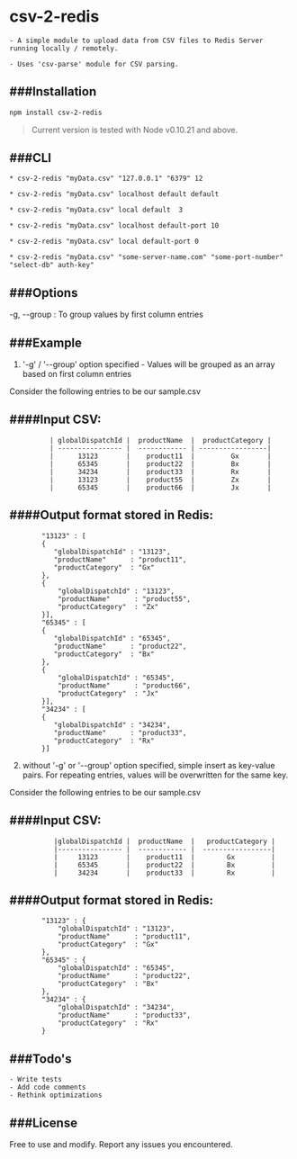 # csv-2-redis

    - A simple module to upload data from CSV files to Redis Server running locally / remotely.

    - Uses 'csv-parse' module for CSV parsing. 


###Installation
---------------
```sh
npm install csv-2-redis

```
> Current version is tested with Node v0.10.21 and above.


###CLI 
------
 ```
 * csv-2-redis "myData.csv" "127.0.0.1" "6379" 12

 * csv-2-redis "myData.csv" localhost default default
    
 * csv-2-redis "myData.csv" local default  3

 * csv-2-redis "myData.csv" localhost default-port 10
    
 * csv-2-redis "myData.csv" local default-port 0

 * csv-2-redis "myData.csv" "some-server-name.com" "some-port-number" "select-db" auth-key"
 ```
 

###Options
-----------
-g, --group    : To group values by first column entries


###Example
---------
 1. '-g' / '--group' option specified - Values will be grouped as an array based on first column entries  
    
 Consider the following entries to be our sample.csv
                
 ####Input CSV:
 --------------
              | globalDispatchId |  productName  |  productCategory |
              | ---------------- |  ------------ | -----------------|
              |      13123       |    product11  |         Gx       |
              |      65345       |    product22  |         Bx       |
              |      34234       |    product33  |         Rx       | 
              |      13123       |    product55  |         Zx       |
              |      65345       |    product66  |         Jx       |
            
 ####Output format stored in Redis:
 ----------------------------------
            
            "13123" : [
            {
               "globalDispatchId" : "13123",
               "productName"      : "product11",
               "productCategory"  : "Gx"           
            },
            {
                "globalDispatchId" : "13123",
                "productName"      : "product55",
                "productCategory"  : "Zx" 
            }],
            "65345" : [
            {
               "globalDispatchId" : "65345",
               "productName"      : "product22",
               "productCategory"  : "Bx"           
            },
            {
                "globalDispatchId" : "65345",
                "productName"      : "product66",
                "productCategory"  : "Jx" 
            }],
            "34234" : [
            {
               "globalDispatchId" : "34234",
               "productName"      : "product33",
               "productCategory"  : "Rx"           
            }]
            
 2. without '-g' or '--group' option specified, simple insert as key-value pairs. For repeating entries, values will be overwritten for the same key.
        
 Consider the following entries to be our sample.csv
            
 ####Input CSV:
 --------------
               |globalDispatchId |  productName  |   productCategory |
               |---------------- |  ------------ |  -----------------|
               |     13123       |    product11  |        Gx         |
               |     65345       |    product22  |        Bx         |
               |     34234       |    product33  |        Rx         |
        
 ####Output format stored in Redis:
 ----------------------------------
            "13123" : {
                "globalDispatchId" : "13123",
                "productName"      : "product11",
                "productCategory"  : "Gx"           
            },
            "65345" : {
                "globalDispatchId" : "65345",
                "productName"      : "product22",
                "productCategory"  : "Bx"           
            },
            "34234" : {
                "globalDispatchId" : "34234",
                "productName"      : "product33",
                "productCategory"  : "Rx"           
            }           

###Todo's
---------
    - Write tests
    - Add code comments
    - Rethink optimizations

###License
----------

Free to use and modify. Report any issues you encountered.